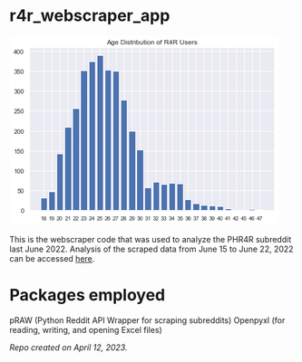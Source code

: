 # r4r_webscraper_app

![preview_chart](/data_analysis/age_distribution_chart.png)

This is the webscraper code that was used to analyze the PHR4R subreddit last June 2022. Analysis of the scraped data
from June 15 to June 22, 2022 can be accessed [here](https://medium.com/@carlczech/the-underlying-trends-of-phr4r-515314ceed43).

# Packages employed
pRAW (Python Reddit API Wrapper for scraping subreddits)
Openpyxl (for reading, writing, and opening Excel files)

*Repo created on April 12, 2023.*
